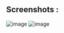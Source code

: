 ## Screenshots  : 
![image](https://github.com/SurajPokharkar/Myntra-functional-clone/assets/122016148/4cd49536-ef52-462c-851d-3a6a5abe6633) ![image](https://github.com/SurajPokharkar/Myntra-functional-clone/assets/122016148/9b53011f-18d9-4e7b-bfdd-7664a90aca28)


